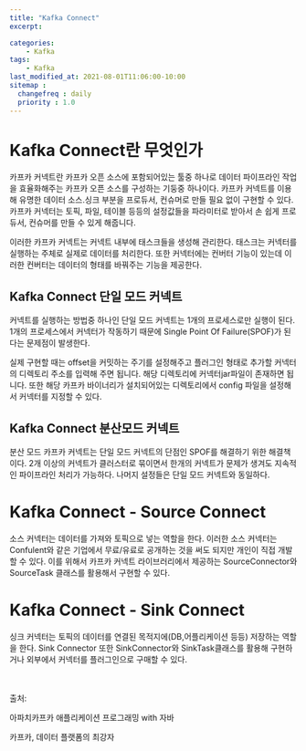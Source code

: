 ```yaml
---
title: "Kafka Connect"
excerpt: 

categories:
    - Kafka
tags:
    - Kafka
last_modified_at: 2021-08-01T11:06:00-10:00
sitemap :
  changefreq : daily
  priority : 1.0
--- 
```

# Kafka Connect란 무엇인가
카프카 커넥트란 카프카 오픈 소스에 포함되어있는 툴중 하나로 데이터 파이프라인 작업을 효율화해주는 카프카 오픈 소스를 구성하는 기둥중 하나이다. 카프카 커넥트를 이용해 유명한 데이터 소스.싱크 부분을 프로듀서, 컨슈머로 만들 필요 없이 구현할 수 있다. 카프카 커넥터는 토픽, 파일, 테이블 등등의 설정값들을 파라미터로 받아서 손 쉽게 프로듀서, 컨슈머를 만들 수 있게 해줍니다.

이러한 카프카 커넥트는 커넥트 내부에 태스크들을 생성해 관리한다. 태스크는 커넥터를 실행하는 주체로 실제로 데이터를 처리한다. 또한 커넥터에는 컨버터 기능이 있는데 이러한 컨버터는 데이터의 형태를 바꿔주는 기능을 제공한다.

## Kafka Connect 단일 모드 커넥트
커넥트를 실행하는 방법중 하나인 단일 모드 커넥트는 1개의 프로세스로만 실행이 된다. 1개의 프로세스에서 커넥터가 작동하기 때문에 Single Point Of Failure(SPOF)가 된다는 문제점이 발생한다.

실제 구현할 때는 offset을 커밋하는 주기를 설정해주고 플러그인 형태로 추가할 커넥터의 디렉토리 주소를 입력해 주면 됩니다. 해당 디렉토리에 커넥터jar파일이 존재하면 됩니다. 또한 해당 카프카 바이너리가 설치되어있는 디렉토리에서 config 파일을 설정해서 커넥터를 지정할 수 있다.

## Kafka Connect 분산모드 커넥트
분산 모드 카프카 커넥트는 단일 모드 커넥트의 단점인 SPOF를 해결하기 위한 해결책이다. 2개 이상의 커넥트가 클러스터로 묶이면서 한개의 커넥트가 문제가 생겨도 지속적인 파이프라인 처리가 가능하다. 나머지 설정들은 단일 모드 커넥트와 동일하다.

# Kafka Connect - Source Connect
소스 커넥터는 데이터를 가져와 토픽으로 넣는 역할을 한다. 이러한 소스 커넥터는 Confulent와 같은 기업에서 무료/유료로 공개하는 것을 써도 되지만 개인이 직접 개발할 수 있다. 이를 위해서 카프카 커넥트 라이브러리에서 제공하는 SourceConnector와 SourceTask 클래스를 활용해서 구현할 수 있다.


# Kafka Connect - Sink Connect
싱크 커넥터는 토픽의 데이터를 연결된 목적지에(DB,어플리케이션 등등) 저장하는 역할을 한다. Sink Connector 또한 SinkConnector와 SinkTask클래스를 활용해 구현하거나 외부에서 커넥터를 플러그인으로 구매할 수 있다.

<br>
<br>
출처: 

아파치카프카 애플리케이션 프로그래밍 with 자바

카프카, 데이터 플랫폼의 최강자